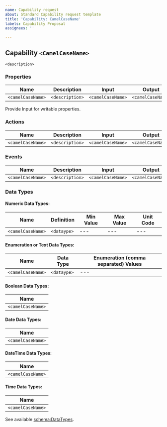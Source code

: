 ```yaml
---
name: Capability request
about: Standard Capability request template
title: 'Capability: CamelCaseName'
labels: Capability Proposal
assignees: ''

---
```


## Capability `<CamelCaseName>`

`<description>`

### Properties

| Name | Description | Input | Output |
| --- | --- | --- | --- |
| `<camelCaseName>` | `<description>` | `<camelCaseName>` | `<camelCaseName>` |
Provide Input for writable properties. 

### Actions

| Name | Description | Input | Output |
| --- | --- | --- | --- |
| `<camelCaseName>` | `<description>` | `<camelCaseName>` | `<camelCaseName>` |

### Events

| Name | Description | Input | Output |
| --- | --- | --- | --- |
| `<camelCaseName>` | `<description>` | `<camelCaseName>` | `<camelCaseName>` |

### Data Types

#### Numeric Data Types:

| Name | Definition | Min Value | Max Value | Unit Code |
| --- | --- | --- | --- | --- | 
| `<camelCaseName>` | `<dataype>` | --- | --- | --- | 

#### Enumeration or Text Data Types:
| Name | Data Type | Enumeration (comma separated) Values |
| --- | --- |  --- |
| `<camelCaseName>` | `<dataype>` | --- | 

#### Boolean Data Types:
| Name | 
| --- | 
| `<camelCaseName>` |

#### Date Data Types:
| Name | 
| --- | 
| `<camelCaseName>` |

#### DateTime Data Types:
| Name | 
| --- | 
| `<camelCaseName>` |

#### Time Data Types:
| Name | 
| --- | 
| `<camelCaseName>` |

See available [schema:DataTypes](http://schema.org/DataType).
